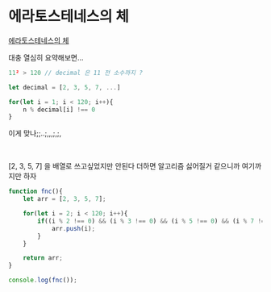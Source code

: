 # 에라토스테네스의 체

[에라토스테네스의 체](https://ko.wikipedia.org/wiki/%EC%97%90%EB%9D%BC%ED%86%A0%EC%8A%A4%ED%85%8C%EB%84%A4%EC%8A%A4%EC%9D%98_%EC%B2%B4)

대충 열심히 요약해보면...
```js
11² > 120 // decimal 은 11 전 소수까지 ?

let decimal = [2, 3, 5, 7, ...] 

for(let i = 1; i < 120; i++){
    n % decimal[i] !== 0 
}
```

이게 맞나;;..;,,,;,;,

<br>

[2, 3, 5, 7] 을 배열로 쓰고싶었지만 안된다
더하면 알고리즘 싫어질거 같으니까 여기까지만 하자
```js
function fnc(){
    let arr = [2, 3, 5, 7];

    for(let i = 2; i < 120; i++){
        if((i % 2 !== 0) && (i % 3 !== 0) && (i % 5 !== 0) && (i % 7 !== 0)) {
            arr.push(i);
        }
    }

    return arr;
}

console.log(fnc());
```
